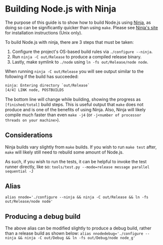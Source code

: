 # Building Node.js with Ninja

The purpose of this guide is to show how to build Node.js using [Ninja](https://ninja-build.org/), as doing so can be significantly quicker than using `make`. Please see [Ninja's site](https://ninja-build.org/) for installation instructions (Unix only).

To build Node.js with ninja, there are 3 steps that must be taken:

1. Configure the project's OS-based build rules via `./configure --ninja`.
2. Run `ninja -C out/Release` to produce a compiled release binary.
3. Lastly, make symlink to `./node` using `ln -fs out/Release/node node`.

When running `ninja -C out/Release` you will see output similar to the following if the build has succeeded:

```txt
ninja: Entering directory `out/Release`
[4/4] LINK node, POSTBUILDS
```

The bottom line will change while building, showing the progress as `[finished/total]` build steps. This is useful output that `make` does not produce and is one of the benefits of using Ninja. Also, Ninja will likely compile much faster than even `make -j4` (or `-j<number of processor threads on your machine>`).

## Considerations

Ninja builds vary slightly from `make` builds. If you wish to run `make test` after, `make` will likely still need to rebuild some amount of Node.js.

As such, if you wish to run the tests, it can be helpful to invoke the test runner directly, like so: `tools/test.py --mode=release message parallel sequential -J`

## Alias

`alias nnode='./configure --ninja && ninja -C out/Release && ln -fs
out/Release/node node'`

## Producing a debug build

The above alias can be modified slightly to produce a debug build, rather than a release build as shown below: `alias nnodedebug='./configure --ninja && ninja -C out/Debug && ln -fs
out/Debug/node node_g'`
